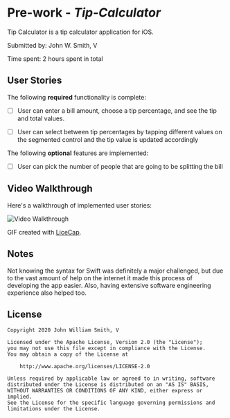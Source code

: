 # Pre-work - *Tip-Calculator*

Tip Calculator is a tip calculator application for iOS.

Submitted by: John W. Smith, V

Time spent: 2 hours spent in total

## User Stories

The following **required** functionality is complete:

* [ ] User can enter a bill amount, choose a tip percentage, and see the tip and total values.
* [ ] User can select between tip percentages by tapping different values on the segmented control and the tip value is updated accordingly


The following **optional** features are implemented:

* [ ] User can pick the number of people that are going to be splitting the bill

## Video Walkthrough

Here's a walkthrough of implemented user stories:

<img src='https://imgur.com/a/avUGa2O' title='Video Walkthrough' width='' alt='Video Walkthrough' />

GIF created with [LiceCap](http://www.cockos.com/licecap/).

## Notes

Not knowing the syntax for Swift was definitely a major challenged, but due to the vast amount of help on the internet it made this process of developing the app easier. Also, having extensive software engineering experience also helped too. 

## License

    Copyright 2020 John William Smith, V

    Licensed under the Apache License, Version 2.0 (the "License");
    you may not use this file except in compliance with the License.
    You may obtain a copy of the License at

        http://www.apache.org/licenses/LICENSE-2.0

    Unless required by applicable law or agreed to in writing, software
    distributed under the License is distributed on an "AS IS" BASIS,
    WITHOUT WARRANTIES OR CONDITIONS OF ANY KIND, either express or implied.
    See the License for the specific language governing permissions and
    limitations under the License.